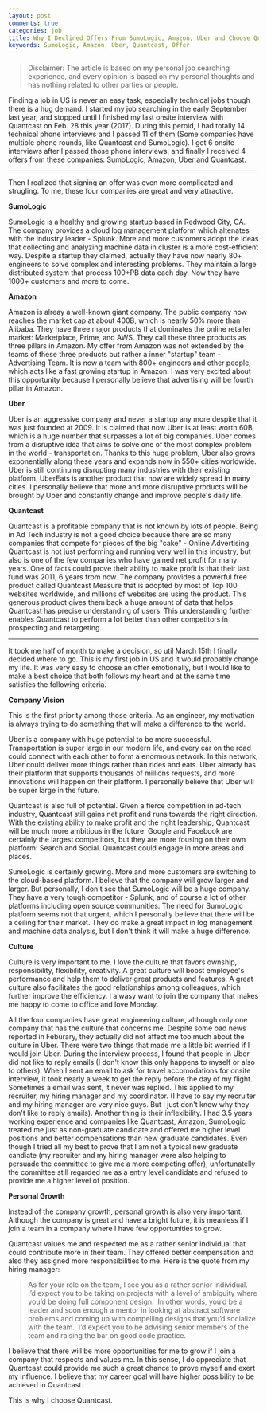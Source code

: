 ```yaml
---
layout: post
comments: true
categories: job
title: Why I Declined Offers From SumoLogic, Amazon, Uber and Choose Quantcast
keywords: SumoLogic, Amazon, Uber, Quantcast, Offer
---
```

> Disclaimer: The article is based on my personal job searching experience, and every opinion is based on my personal thoughts and has nothing related to other parties or people.

Finding a job in US is never an easy task, especially technical jobs though there is a hug demand. I started my job searching in the early September last year, and stopped until I finished
my last onsite interview with Quantcast on Feb. 28 this year (2017). During this peroid, I had totally 14 technical phone interviews and I passed 11 of them (Some companies have multiple phone rounds, like Quantcast and SumoLogic).
I got 6 onsite interviews after I passed those phone interviews, and finally I received 4 offers from these companies: SumoLogic, Amazon, Uber and Quantcast.





<hr>

Then I realized that signing an offer was even more complicated and strugling. To me, these four companies are great and very attractive.

**SumoLogic**

SumoLogic is a healthy and growing startup based in Redwood City, CA. The company provides a cloud log management platform which altenates with the industry leader - Splunk. More and more customers adopt the ideas that collecting and analyzing
machine data in cluster is a more cost-efficient way. Despite a startup they claimed, actually they have now nearly 80+ engineers to solve complex and interesting problems. They maintain a large distributed system that process 100+PB data each day.
Now they have 1000+ customers and more to come.

**Amazon**

Amazon is alreay a well-known giant company. The public company now reaches the market cap at about 400B, which is nearly 50% more than Alibaba. They have three major products that dominates the online retailer market: Marketplace, Prime, and AWS. They
call these three products as three pillars in Amazon. My offer from Amazon was not extended by the teams of these three products but rather a inner "startup" team - Advertising Team. It is now a team with 800+ engineers and other people, which acts like a
fast growing startup in Amazon. I was very excited about this opportunity because I personally believe that advertising will be fourth pillar in Amazon.

**Uber**

Uber is an aggressive company and never a startup any more despite that it was just founded at 2009. It is claimed that now Uber is at least worth 60B, which is a huge number that surpasses a lot of big companies. Uber comes from a disruptive idea that aims to
solve one of the most complex problem in the world - transportation. Thanks to this huge problem, Uber also grows exponentially along these years and expands now in 550+ cities worldwide. Uber is still continuing disrupting many industries with their existing platform.
UberEats is another product that now are widely spread in many cities. I personally believe that more and more disruptive products will be brought by Uber and constantly change and improve people's daily life.

**Quantcast**

Quantcast is a profitable company that is not known by lots of people. Being in Ad Tech industry is not a good choice because there are so many companies that compete for pieces of the big "cake" - Online Advertising. Quantcast is not just performing and running very well
in this industry, but also is one of the few companies who have gained net profit for many years. One of facts could prove their ability to make profit is that their last fund was 2011, 6 years from now. The company provides a powerful free product called Quantcast Measure that is adopted
by most of Top 100 websites worldwide, and millions of websites are using the product. This generous product gives them back a huge amount of data that helps Quantcast has precise understanding of users. This understanding further enables Quantcast to perform a lot better than
other competitors in prospecting and retargeting.

<hr>

It took me half of month to make a decision, so util March 15th I finally decided where to go. This is my first job in US and it would probably change my life. It was very easy to choose an offer emotionally, but I would like to make a best choice that both follows my heart and at the same time satisfies the following criteria.

**Company Vision**

This is the first priority among those criteria. As an engineer, my motivation is always trying to do something that will make a difference to the world.

Uber is a company with huge potential to be more successful. Transportation is super large in our modern life, and every car on the road could connect with each other to form a enormous network. In this network, Uber could deliver more things rather than rides and eats. Uber already has their platform that supports thousands of millions requests, and more innovations will happen on their platform. I personally believe that Uber will be super large in the future.

Quantcast is also full of potential. Given a fierce competition in ad-tech industry, Quantcast still gains net profit and runs towards the right direction. With the existing ability to make profit and the right leadership, Quantcast will be much more ambitious in the future. Google and Facebook are certainly the largest competitors, but they are more fousing on their own platform: Search and Social. Quantcast could engage in more areas and places.

SumoLogic is certainly growing. More and more customers are switching to the cloud-based platform. I believe that the company will grow larger and larger. But personally, I don't see that SumoLogic will be a huge company. They have a very tough competitor - Splunk, and of course a lot of other platforms including open source communities. The need for SumoLogic platform seems not that urgent, which I personally believe that there will be a ceiling for their market. They do make a great impact in log management and machine data analysis, but I don't think it will make a huge difference.

**Culture**

Culture is very important to me. I love the culture that favors ownship, responsibility, flexibility, creativity. A great culture will boost employee's performance and help them to deliver great products and features. A great culture also facilitates the good relationships among colleagues, which further improve the efficiency. I alwasy want to join the company that makes me happy to come to office and love Monday.

All the four companies have great engineering culture, although only one company that has the culture that concerns me. Despite some bad news reported in Feburary, they actually did not affect me too much about the culture in Uber. There were two things that made me a little bit worried if I would join Uber. During the interview process, I found that people in Uber did not like to reply emails (I don't know this only happens to myself or also to others). When I sent an email to ask for travel accomodations for onsite interview, it took nearly a week to get the reply before the day of my flight. Sometimes a email was sent, it never was replied. This applied to my recruiter, my hiring manager and my coordinator. (I have to say my recruiter and my hiring manager are very nice guys. But I just don't know why they don't like to reply emails). Another thing is their inflexibility. I had 3.5 years working experience and companies like Quantcast, Amazon, SumoLogic treated me just as non-graduate candidate and offered me higher level positions and better compensations than new graduate candidates. Even though I tried all my best to prove that I am not a typical new graduate candiate (my recruiter and my hiring manager were also helping to persuade the committee to give me a more competing offer), unfortunatelly the committee still regarded me as a entry level candidate and refused to provide me a higher level of position.

**Personal Growth**

Instead of the company growth, personal growth is also very important. Although the company is great and have a bright future, it is meanless if I join a team in a company where I have few opportunities to grow.

Quantcast values me and respected me as a rather senior individual that could contribute more in their team. They offered better compensation and also they assigned more responsibilities to me. Here is the quote from my hiring manager:

>As for your role on the team, I see you as a rather senior individual.  I’d expect you to be taking on projects with a level of ambiguity where you’d be doing full component design.  In other words, you’d be a leader and soon enough a mentor in looking at abstract software problems and coming up with compelling designs that you’d socialize with the team.  I’d expect you to be advising senior members of the team and raising the bar on good code practice. 

I believe that there will be more opportunities for me to grow if I join a company that respects and values me. In this sense, I do appreciate that Quantcast could provide me such a great chance to prove myself and exert my influence. I believe that my career goal will have higher possibility to be achieved in Quantcast.

This is why I choose Quantcast.

